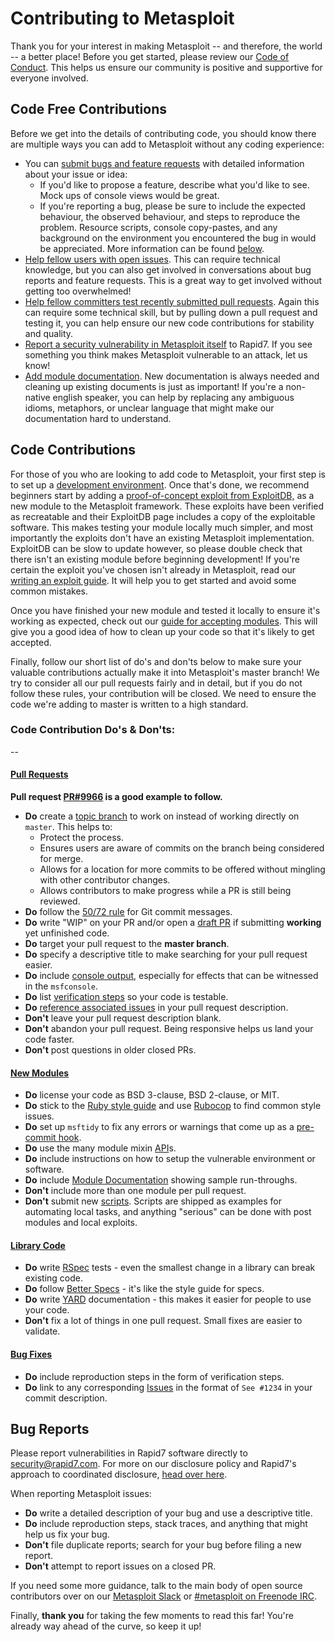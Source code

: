 # Contributing to Metasploit
Thank you for your interest in making Metasploit -- and therefore, the
world -- a better place!  Before you get started, please review our [Code of Conduct](https://github.com/rapid7/metasploit-framework/wiki/Code-Of-Conduct). This helps us ensure our community is positive and supportive for everyone involved. 

## Code Free Contributions 
Before we get into the details of contributing code, you should know there are multiple ways you can add to Metasploit without any coding experience:

 - You can [submit bugs and feature requests](https://github.com/rapid7/metasploit-framework/issues/new) with detailed information about your issue or idea: 
 	- If you'd like to propose a feature, describe what you'd like to see. Mock ups of console views would be great.
 	- If you're reporting a bug, please be sure to include the expected behaviour, the observed behaviour, and steps to reproduce the problem. Resource scripts, console copy-pastes, and any background on the environment you encountered the bug in would be appreciated. More information can be found [below](#bug-reports).
 - [Help fellow users with open issues]. This can require technical knowledge, but you can also get involved in conversations about bug reports and feature requests. This is a great way to get involved without getting too overwhelmed! 
 - [Help fellow committers test recently submitted pull requests](https://github.com/rapid7/metasploit-framework/pulls). Again this can require some technical skill, but by pulling down a pull request and testing it, you can help ensure our new code contributions for stability and quality. 
 - [Report a security vulnerability in Metasploit itself] to Rapid7. If you see something you think makes Metasploit vulnerable to an attack, let us know!  
 - [Add module documentation](https://github.com/rapid7/metasploit-framework/wiki/Generating-Module-Documentation). New documentation is always needed and cleaning up existing documents is just as important! If you're a non-native english speaker, you can help by replacing any ambiguous idioms, metaphors, or unclear language that might make our documentation hard to understand. 


## Code Contributions
For those of you who are looking to add code to Metasploit, your first step is to set up a [development environment]. Once that's done, we recommend beginners start by adding a [proof-of-concept exploit from ExploitDB,](https://www.exploit-db.com/search?verified=true&hasapp=true&nomsf=true) as a new module to the Metasploit framework. These exploits have been verified as recreatable and their ExploitDB page includes a copy of the exploitable software. This makes testing your module locally much simpler, and most importantly the exploits don't have an existing Metasploit implementation. ExploitDB can be slow to update however, so please double check that there isn't an existing module before beginning development! If you're certain the exploit you've chosen isn't already in Metasploit, read our [writing an exploit guide](https://github.com/rapid7/metasploit-framework/wiki/How-to-get-started-with-writing-an-exploit). It will help you to get started and avoid some common mistakes.

Once you have finished your new module and tested it locally to ensure it's working as expected, check out our [guide for accepting modules](https://github.com/rapid7/metasploit-framework/wiki/Guidelines-for-Accepting-Modules-and-Enhancements#module-additions). This will give you a good idea of how to clean up your code so that it's likely to get accepted.  

Finally, follow our short list of do's and don'ts below to make sure your valuable contributions actually make it into Metasploit's master branch! We try to consider all our pull requests fairly and in detail, but if you do not follow these rules, your contribution
will be closed. We need to ensure the code we're adding to master is written to a high standard.


### Code Contribution Do's & Don'ts:
--
#### <u>Pull Requests</u>
**Pull request [PR#9966] is a good example to follow.**

* **Do** create a [topic branch] to work on instead of working directly on `master`. This helps to:
	*  Protect the process.
	* Ensures users are aware of commits on the branch being considered for merge.  
	* Allows for a location for more commits to be offered without mingling with other contributor changes.
	* Allows contributors to make progress while a PR is still being reviewed.
* **Do** follow the [50/72 rule] for Git commit messages.
* **Do** write "WIP" on your PR and/or open a [draft PR] if submitting **working** yet unfinished code.
* **Do** target your pull request to the **master branch**.
* **Do** specify a descriptive title to make searching for your pull request easier.
* **Do** include [console output], especially for effects that can be witnessed in the  `msfconsole`.
* **Do** list [verification steps] so your code is testable.
* **Do** [reference associated issues] in your pull request description.
* **Don't** leave your pull request description blank.
* **Don't** abandon your pull request. Being responsive helps us land your code faster.
* **Don't** post questions in older closed PRs.

#### <u>New Modules</u>
* **Do** license your code as BSD 3-clause, BSD 2-clause, or MIT.
* **Do** stick to the [Ruby style guide] and use [Rubocop] to find common style issues.
* **Do** set up `msftidy` to fix any errors or warnings that come up as a [pre-commit hook].
* **Do** use the many module mixin [API]s.
* **Do** include instructions on how to setup the vulnerable environment or software.
* **Do** include [Module Documentation] showing sample run-throughs.
* **Don't** include more than one module per pull request.
* **Don't** submit new [scripts].  Scripts are shipped as examples for automating local tasks, and anything "serious" can be done with post modules and local exploits.

#### <u>Library Code</u>
* **Do** write [RSpec] tests - even the smallest change in a library can break existing code.
* **Do** follow [Better Specs] - it's like the style guide for specs.
* **Do** write [YARD] documentation - this makes it easier for people to use your code.
* **Don't** fix a lot of things in one pull request. Small fixes are easier to validate.

#### <u>Bug Fixes</u>
* **Do** include reproduction steps in the form of verification steps.
* **Do** link to any corresponding [Issues] in the format of `See #1234` in your commit description.

## Bug Reports

Please report vulnerabilities in Rapid7 software directly to security@rapid7.com. For more on our disclosure policy and Rapid7's approach to coordinated disclosure, [head over here](https://www.rapid7.com/security). 

When reporting Metasploit issues:
* **Do** write a detailed description of your bug and use a descriptive title.
* **Do** include reproduction steps, stack traces, and anything that might help us fix your bug.
* **Don't** file duplicate reports; search for your bug before filing a new report.
* **Don't** attempt to report issues on a closed PR.

If you need some more guidance, talk to the main body of open source contributors over on our
[Metasploit Slack] or [#metasploit on Freenode IRC].

Finally, **thank you** for taking the few moments to read this far! You're already way ahead of the
curve, so keep it up!

[Code of Conduct]:https://github.com/rapid7/metasploit-framework/wiki/CODE_OF_CONDUCT.md
[Submit bugs and feature requests]:http://r-7.co/MSF-BUGv1
[Help fellow users with open issues]:https://github.com/rapid7/metasploit-framework/issues
[help fellow committers test recently submitted pull requests]:https://github.com/rapid7/metasploit-framework/pulls
[Report a security vulnerability in Metasploit itself]:https://www.rapid7.com/disclosure.jsp
[development environment]:http://r-7.co/MSF-DEV
[proof-of-concept exploits]:https://www.exploit-db.com/search?verified=true&hasapp=true&nomsf=true
[Ruby style guide]:https://github.com/bbatsov/ruby-style-guide
[Rubocop]:https://rubygems.org/search?query=rubocop
[50/72 rule]:http://tbaggery.com/2008/04/19/a-note-about-git-commit-messages.html
[topic branch]:http://git-scm.com/book/en/Git-Branching-Branching-Workflows#Topic-Branches
[draft PR]:https://help.github.com/en/articles/about-pull-requests#draft-pull-requests
[console output]:https://help.github.com/articles/github-flavored-markdown#fenced-code-blocks
[verification steps]:https://help.github.com/articles/writing-on-github#task-lists
[reference associated issues]:https://github.com/blog/1506-closing-issues-via-pull-requests
[PR#9966]:https://github.com/rapid7/metasploit-framework/pull/9966
[pre-commit hook]:https://github.com/rapid7/metasploit-framework/blob/master/tools/dev/pre-commit-hook.rb
[API]:https://rapid7.github.io/metasploit-framework/api
[Module Documentation]:https://github.com/rapid7/metasploit-framework/wiki/Generating-Module-Documentation
[scripts]:https://github.com/rapid7/metasploit-framework/tree/master/scripts
[RSpec]:http://rspec.info
[Better Specs]:http://www.betterspecs.org/
[YARD]:http://yardoc.org
[Issues]:https://github.com/rapid7/metasploit-framework/issues
[Metasploit Slack]:https://www.metasploit.com/slack
[#metasploit on Freenode IRC]:http://webchat.freenode.net/?channels=%23metasploit&uio=d4